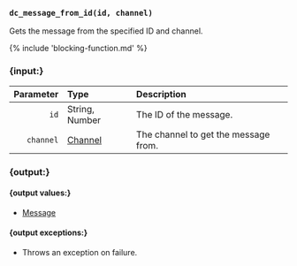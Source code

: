 ### `dc_message_from_id(id, channel)`

Gets the message from the specified ID and channel.

{% include 'blocking-function.md' %}


### {input:}

| Parameter | Type                          | Description                          |
|----------:|:------------------------------|:-------------------------------------|
|      `id` | String, Number                | The ID of the message.               |
| `channel` | [Channel](/values/channel.md) | The channel to get the message from. |


### {output:}

#### {output values:}

* [Message](/values/message.md)

#### {output exceptions:}

* Throws an exception on failure.